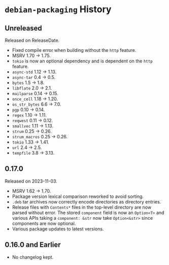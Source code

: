 # `debian-packaging` History

<!-- next-header -->

## Unreleased

Released on ReleaseDate.

* Fixed compile error when building without the `http` feature.
* MSRV 1.70 -> 1.75.
* `tokio` is now an optional dependency and is dependent on the `http` feature.
* `async-std` 1.12 -> 1.13.
* `async-tar` 0.4 -> 0.5.
* `bytes` 1.5 -> 1.8.
* `libflate` 2.0 -> 2.1.
* `mailparse` 0.14 -> 0.15.
* `once_cell` 1.18 -> 1.20.
* `os_str_bytes` 6.6 -> 7.0.
* `pgp` 0.10 -> 0.14.
* `regex` 1.10 -> 1.11.
* `reqwest` 0.11 -> 0.12.
* `smallvec` 1.11 -> 1.13.
* `strum` 0.25 -> 0.26.
* `strum_macros` 0.25 -> 0.26.
* `tokio` 1.33 -> 1.41.
* `url` 2.4 -> 2.5.
* `tempfile` 3.8 -> 3.13.

## 0.17.0

Released on 2023-11-03.

* MSRV 1.62 -> 1.70.
* Package version lexical comparison reworked to avoid sorting.
* `.deb` tar archives now correctly encode directories as directory entries.
* Release files with `Contents*` files in the top-level directory are now
  parsed without error. The stored `component` field is now an
  `Option<T>` and various APIs taking a `component: &str` now take
  `Option<&str>` since components are now optional.
* Various package updates to latest versions.

## 0.16.0 and Earlier

* No changelog kept.
